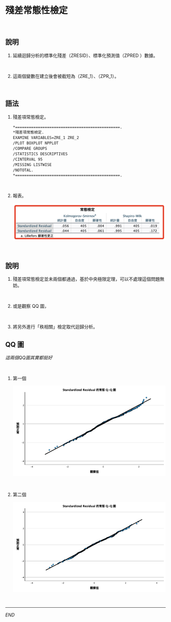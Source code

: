 # 殘差常態性檢定

<br>

## 說明

1. 延續迴歸分析的標準化殘差（ZRESID）、標準化預測值（ZPRED ）數據。

<br>

2. 這兩個變數在建立後會被截短為（ZRE_1）、（ZPR_1）。

<br>

## 語法

1. 殘差項常態檢定。

    ```bash
    *==============================================.
    *殘差項常態檢定.
    EXAMINE VARIABLES=ZRE_1 ZRE_2
    /PLOT BOXPLOT NPPLOT
    /COMPARE GROUPS
    /STATISTICS DESCRIPTIVES
    /CINTERVAL 95
    /MISSING LISTWISE
    /NOTOTAL.
    *==============================================.
    ```

<br>

2. 報表。

    ![](images/img_21.png)

<br>

## 說明

1. 殘差項常態檢定並未兩個都通過，基於中央極限定理，可以不處理這個問題無妨。

<br>

2. 或是觀察 QQ 圖，

<br>

3. 將另外進行「秩相關」檢定取代迴歸分析。

## QQ 圖

_這兩個QQ圖其實都挺好_

<br>

1. 第一個

    ![](images/img_22.png)

<br>

2. 第二個

    ![](images/img_23.png)

<br>

___

_END_
